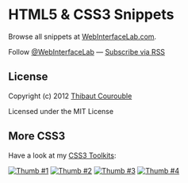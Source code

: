 # HTML5 & CSS3 Snippets

Browse all snippets at [WebInterfaceLab.com](http://www.webinterfacelab.com).

Follow [@WebInterfaceLab](http://twitter.com/WebInterfaceLab) — [Subscribe via RSS](http://feeds.feedburner.com/WebInterfaceLab)

## License

Copyright (c) 2012 [Thibaut Courouble](http://thibaut.me)

Licensed under the MIT License

## More CSS3

Have a look at my [CSS3 Toolkits](http://www.webinterfacelab.com/css3-web-interface-toolkits):

[![Thumb #1](http://cdn.webinterfacelab.com/elegant/thumb-180-1.png)](http://www.webinterfacelab.com/css3-web-interface-toolkits/elegant) [![Thumb #2](http://cdn.webinterfacelab.com/simple/thumb-180-1.png)](http://www.webinterfacelab.com/css3-web-interface-toolkits/simple) [![Thumb #3](http://cdn.webinterfacelab.com/elegant/thumb-180-2.png)](http://www.webinterfacelab.com/css3-web-interface-toolkits/elegant) [![Thumb #4](http://cdn.webinterfacelab.com/simple/thumb-180-2.png)](http://www.webinterfacelab.com/css3-web-interface-toolkits/simple)
